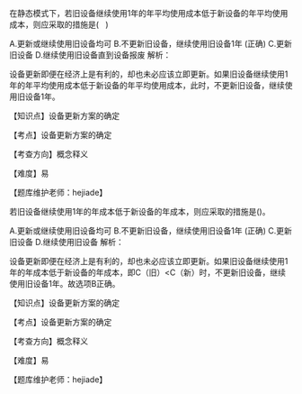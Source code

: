 <p>在静态模式下，若旧设备继续使用1年的年平均使用成本低于新设备的年平均使用成本，则应采取的措施是( &nbsp; )</p>
A.更新或继续使用旧设备均可
B.不更新旧设备，继续使用旧设备1年  (正确)
C.更新旧设备
D.继续使用旧设备直到设备报废
解析：<p>设备更新即便在经济上是有利的，却也未必应该立即更新。如果旧设备继续使用1年的年平均使用成本低于新设备的年平均使用成本，此时，不更新旧设备，继续使用旧设备1年。</p><p>【知识点】设备更新方案的确定</p><p>【考点】设备更新方案的确定</p><p>【考查方向】概念释义</p><p>【难度】易</p><p>【题库维护老师：hejiade】</p>
<p>若旧设备继续使用1年的年成本低于新设备的年成本，则应采取的措施是()。</p>
A.更新或继续使用旧设备均可
B.不更新旧设备，继续使用旧设备1年  (正确)
C.更新旧设备
D.继续使用旧设备
解析：<p>设备更新即便在经济上是有利的，却也未必应该立即更新。如果旧设备继续使用1年的年成本低于新设备的年成本，即C（旧）&lt;C（新）时，不更新旧设备，继续使用旧设备1年。故选项B正确。</p><p>【知识点】设备更新方案的确定</p><p>【考点】设备更新方案的确定</p><p>【考查方向】概念释义</p><p>【难度】易</p><p>【题库维护老师：hejiade】</p>
